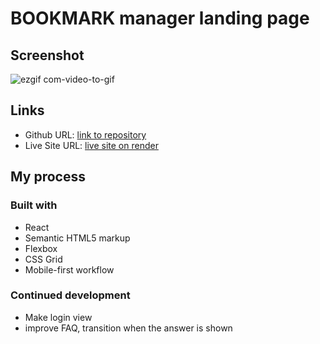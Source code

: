# BOOKMARK manager landing page

## Screenshot
![ezgif com-video-to-gif](https://user-images.githubusercontent.com/74939915/221968171-64ffb09f-9f90-4f2a-946e-07aca2b9f6ac.gif)


## Links

- Github URL: [link to repository](https://github.com/glopzel/bookmarksland)
- Live Site URL: [live site on render](https://bookmarksland.onrender.com/)

## My process

### Built with

- React
- Semantic HTML5 markup
- Flexbox
- CSS Grid
- Mobile-first workflow

### Continued development

- Make login view
- improve FAQ, transition when the answer is shown
